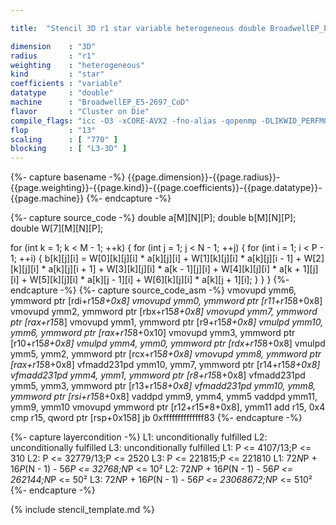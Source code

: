 ```yaml
---

title:  "Stencil 3D r1 star variable heterogeneous double BroadwellEP_E5-2697_CoD"

dimension    : "3D"
radius       : "r1"
weighting    : "heterogeneous"
kind         : "star"
coefficients : "variable"
datatype     : "double"
machine      : "BroadwellEP_E5-2697_CoD"
flavor       : "Cluster on Die"
compile_flags: "icc -O3 -xCORE-AVX2 -fno-alias -qopenmp -DLIKWID_PERFMON -Ilikwid-4.3.2/include -Llikwid-4.3.2/lib -Iheaders/dummy.c stencil_compilable.c -o stencil -llikwid"
flop         : "13"
scaling      : [ "770" ]
blocking     : [ "L3-3D" ]
---
```


{%- capture basename -%}
{{page.dimension}}-{{page.radius}}-{{page.weighting}}-{{page.kind}}-{{page.coefficients}}-{{page.datatype}}-{{page.machine}}
{%- endcapture -%}

{%- capture source_code -%}
double a[M][N][P];
double b[M][N][P];
double W[7][M][N][P];

for (int k = 1; k < M - 1; ++k) {
  for (int j = 1; j < N - 1; ++j) {
    for (int i = 1; i < P - 1; ++i) {
      b[k][j][i] = W[0][k][j][i] * a[k][j][i] +
                   W[1][k][j][i] * a[k][j][i - 1] +
                   W[2][k][j][i] * a[k][j][i + 1] +
                   W[3][k][j][i] * a[k - 1][j][i] +
                   W[4][k][j][i] * a[k + 1][j][i] +
                   W[5][k][j][i] * a[k][j - 1][i] +
                   W[6][k][j][i] * a[k][j + 1][i];
    }
  }
}
{%- endcapture -%}
{%- capture source_code_asm -%}
vmovupd ymm6, ymmword ptr [rdi+r15*8+0x8]
vmovupd ymm0, ymmword ptr [r11+r15*8+0x8]
vmovupd ymm2, ymmword ptr [rbx+r15*8+0x8]
vmovupd ymm7, ymmword ptr [rax+r15*8]
vmovupd ymm1, ymmword ptr [r9+r15*8+0x8]
vmulpd ymm10, ymm6, ymmword ptr [rax+r15*8+0x10]
vmovupd ymm3, ymmword ptr [r10+r15*8+0x8]
vmulpd ymm4, ymm0, ymmword ptr [rdx+r15*8+0x8]
vmulpd ymm5, ymm2, ymmword ptr [rcx+r15*8+0x8]
vmovupd ymm8, ymmword ptr [rax+r15*8+0x8]
vfmadd231pd ymm10, ymm7, ymmword ptr [r14+r15*8+0x8]
vfmadd231pd ymm4, ymm1, ymmword ptr [r8+r15*8+0x8]
vfmadd231pd ymm5, ymm3, ymmword ptr [r13+r15*8+0x8]
vfmadd231pd ymm10, ymm8, ymmword ptr [rsi+r15*8+0x8]
vaddpd ymm9, ymm4, ymm5
vaddpd ymm11, ymm9, ymm10
vmovupd ymmword ptr [r12+r15*8+0x8], ymm11
add r15, 0x4
cmp r15, qword ptr [rsp+0x158]
jb 0xffffffffffffff83
{%- endcapture -%}

{%- capture layercondition -%}
L1: unconditionally fulfilled
L2: unconditionally fulfilled
L3: unconditionally fulfilled
L1: P <= 4107/13;P <= 310
L2: P <= 32779/13;P <= 2520
L3: P <= 221815;P <= 221810
L1: 72*N*P + 16*P*(N - 1) - 56*P <= 32768;N*P <= 10²
L2: 72*N*P + 16*P*(N - 1) - 56*P <= 262144;N*P <= 50²
L3: 72*N*P + 16*P*(N - 1) - 56*P <= 23068672;N*P <= 510²
{%- endcapture -%}

{% include stencil_template.md %}
